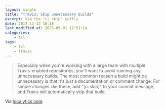 ```yaml
---
layout: single
title: "Travis: Skip unnecessary builds"
excerpt: Via the "ci skip" suffix
date: 2017-11-17 10:18
last_modified_at: 2023-05-01 17:51:14
categories:
    - til
tags:
    - til
    - travis
---
```


> Especially when you're working with a large team with multiple Travis-enabled repositories,
> you'll want to avoid running any unnecessary builds.
> The most common reason a build might be unnecessary is that it's just a documentation or comment change.
> For simple changes like these, add "\[ci skip\]" to your commit message,
> and Travis will automatically skip that build.

Via [localytics.com](https://web.archive.org/web/20180329110316/http://eng.localytics.com/best-practices-and-common-mistakes-with-travis-ci/).
